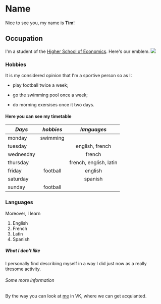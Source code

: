 # Name
Nice to see you, my name is **Tim**!
## Occupation 
I'm a student of the [Higher School of Economics](https://www.hse.ru/en/). Here's our emblem. ![](http://sch554uz.mskobr.ru/images/%286%29.png)
### Hobbies
It is my considered opinion that I'm a sportive person so as I:
   - play football twice a week;
   + go the swimming pool once a week;
   - do morning exersises once it two days.
#### Here you can see my timetable
*Days*|*hobbies*|*languages*
---|:---:|:---:
monday|swimming|
tuesday||english, french
wednesday||french|
thursday||french, english, latin
friday|football|english
saturday||spanish|
sunday|football|
### Languages   
Moreover, I learn
   1. English
   2. French
   3. Latin
   4. Spanish
##### What I don't like 
I personally find describing myself in a way I did just now as a really tiresome activity.
###### Some more information 
By the way you can look at [me](https://vk.com/timonleonov) in VK, where we can get acquianted. 
